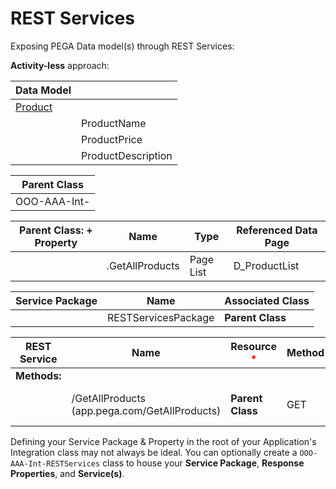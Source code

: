 # REST Services

Exposing PEGA Data model(s) through REST Services:

**Activity-less** approach:

|Data Model||
|-|-|
|<u>Product</u>||
||ProductName|
||ProductPrice|
||ProductDescription|

|**Parent Class**|
|-|
|OOO-AAA-Int-|

|**Parent Class: + Property**|Name|Type|Referenced Data Page|
|-|-|-|-|
||.GetAllProducts|Page List|D_ProductList

|**Service Package**|Name|Associated Class|
|-|-|-|
||RESTServicesPackage|****Parent Class****|

|REST Service|Name|Resource <span style="color: red">*</span>|Method|Request|Response <span style="color: red">*</span>|
|-|-|-|-|-|-|
|**Methods:**||||
||/GetAllProducts (app.pega.com/GetAllProducts)|**Parent Class**|GET||JSON, Map From Key: .GetAllProducts|

Defining your Service Package & Property in the root of your Application's Integration class may not always be ideal. You can optionally create a `OOO-AAA-Int-RESTServices` class to house your **Service Package**, **Response Properties**, and **Service(s)**.
